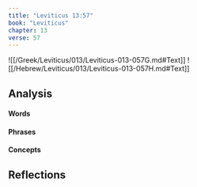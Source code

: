 ```yaml
---
title: "Leviticus 13:57"
book: "Leviticus"
chapter: 13
verse: 57
---
```

![[/Greek/Leviticus/013/Leviticus-013-057G.md#Text]]
![[/Hebrew/Leviticus/013/Leviticus-013-057H.md#Text]]

## Analysis

#### Words

#### Phrases

#### Concepts

## Reflections

